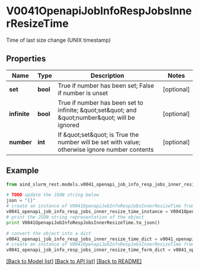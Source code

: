 # V0041OpenapiJobInfoRespJobsInnerResizeTime

Time of last size change (UNIX timestamp)

## Properties

Name | Type | Description | Notes
------------ | ------------- | ------------- | -------------
**set** | **bool** | True if number has been set; False if number is unset | [optional] 
**infinite** | **bool** | True if number has been set to infinite; \&quot;set\&quot; and \&quot;number\&quot; will be ignored | [optional] 
**number** | **int** | If \&quot;set\&quot; is True the number will be set with value; otherwise ignore number contents | [optional] 

## Example

```python
from aind_slurm_rest.models.v0041_openapi_job_info_resp_jobs_inner_resize_time import V0041OpenapiJobInfoRespJobsInnerResizeTime

# TODO update the JSON string below
json = "{}"
# create an instance of V0041OpenapiJobInfoRespJobsInnerResizeTime from a JSON string
v0041_openapi_job_info_resp_jobs_inner_resize_time_instance = V0041OpenapiJobInfoRespJobsInnerResizeTime.from_json(json)
# print the JSON string representation of the object
print V0041OpenapiJobInfoRespJobsInnerResizeTime.to_json()

# convert the object into a dict
v0041_openapi_job_info_resp_jobs_inner_resize_time_dict = v0041_openapi_job_info_resp_jobs_inner_resize_time_instance.to_dict()
# create an instance of V0041OpenapiJobInfoRespJobsInnerResizeTime from a dict
v0041_openapi_job_info_resp_jobs_inner_resize_time_form_dict = v0041_openapi_job_info_resp_jobs_inner_resize_time.from_dict(v0041_openapi_job_info_resp_jobs_inner_resize_time_dict)
```
[[Back to Model list]](../README.md#documentation-for-models) [[Back to API list]](../README.md#documentation-for-api-endpoints) [[Back to README]](../README.md)


